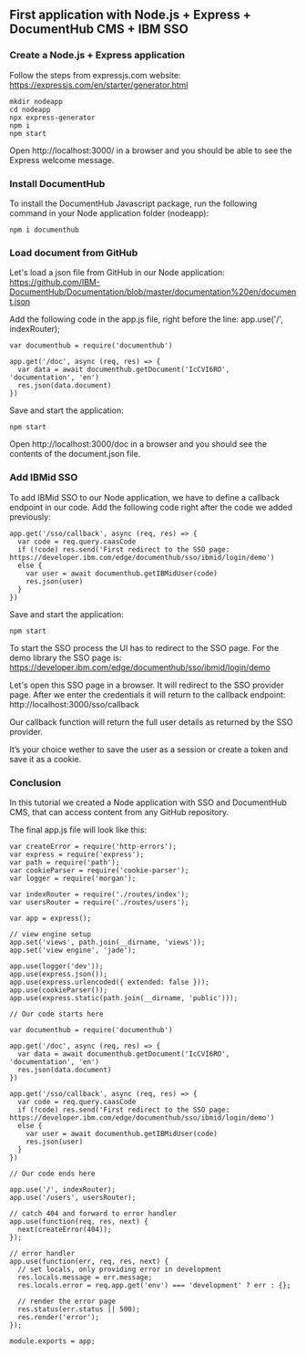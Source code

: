 ## First application with Node.js + Express + DocumentHub CMS + IBM SSO


### Create a Node.js + Express application

Follow the steps from expressjs.com website: https://expressjs.com/en/starter/generator.html

```
mkdir nodeapp
cd nodeapp
npx express-generator
npm i
npm start
```

Open http://localhost:3000/ in a browser and you should be able to see the Express welcome message.


### Install DocumentHub

To install the DocumentHub Javascript package, run the following command in your Node application folder (nodeapp):

```
npm i documenthub
```


### Load document from GitHub

Let's load a json file from GitHub in our Node application: https://github.com/IBM-DocumentHub/Documentation/blob/master/documentation%20en/document.json

Add the following code in the app.js file, right before the line: app.use('/', indexRouter);

```
var documenthub = require('documenthub')

app.get('/doc', async (req, res) => {
  var data = await documenthub.getDocument('IcCVI6RO', 'documentation', 'en')
  res.json(data.document)
})
```

Save and start the application:
```
npm start
```

Open http://localhost:3000/doc in a browser and you should see the contents of the document.json file.



### Add IBMid SSO

To add IBMid SSO to our Node application, we have to define a callback endpoint in our code. Add the following code right after the code we added previously:

```
app.get('/sso/callback', async (req, res) => {
  var code = req.query.caasCode
  if (!code) res.send('First redirect to the SSO page: https://developer.ibm.com/edge/documenthub/sso/ibmid/login/demo')
  else {
    var user = await documenthub.getIBMidUser(code)
    res.json(user)
  }
})
```

Save and start the application:
```
npm start
```

To start the SSO process the UI has to redirect to the SSO page. For the demo library the SSO page is: https://developer.ibm.com/edge/documenthub/sso/ibmid/login/demo

Let's open this SSO page in a browser. It will redirect to the SSO provider page. After we enter the credentials it will return to the callback endpoint: http://localhost:3000/sso/callback

Our callback function will return the full user details as returned by the SSO provider.

It’s your choice wether to save the user as a session or create a token and save it as a cookie.


### Conclusion

In this tutorial we created a Node application with SSO and DocumentHub CMS, that can access content from any GitHub repository.

The final app.js file will look like this:

```
var createError = require('http-errors');
var express = require('express');
var path = require('path');
var cookieParser = require('cookie-parser');
var logger = require('morgan');

var indexRouter = require('./routes/index');
var usersRouter = require('./routes/users');

var app = express();

// view engine setup
app.set('views', path.join(__dirname, 'views'));
app.set('view engine', 'jade');

app.use(logger('dev'));
app.use(express.json());
app.use(express.urlencoded({ extended: false }));
app.use(cookieParser());
app.use(express.static(path.join(__dirname, 'public')));

// Our code starts here

var documenthub = require('documenthub')

app.get('/doc', async (req, res) => {
  var data = await documenthub.getDocument('IcCVI6RO', 'documentation', 'en')
  res.json(data.document)
})

app.get('/sso/callback', async (req, res) => {
  var code = req.query.caasCode
  if (!code) res.send('First redirect to the SSO page: https://developer.ibm.com/edge/documenthub/sso/ibmid/login/demo')
  else {
    var user = await documenthub.getIBMidUser(code)
    res.json(user)
  }
})

// Our code ends here

app.use('/', indexRouter);
app.use('/users', usersRouter);

// catch 404 and forward to error handler
app.use(function(req, res, next) {
  next(createError(404));
});

// error handler
app.use(function(err, req, res, next) {
  // set locals, only providing error in development
  res.locals.message = err.message;
  res.locals.error = req.app.get('env') === 'development' ? err : {};

  // render the error page
  res.status(err.status || 500);
  res.render('error');
});

module.exports = app;
```
